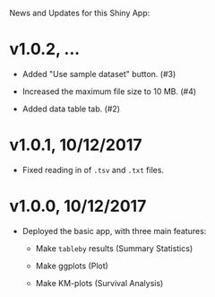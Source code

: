 News and Updates for this Shiny App:

# v1.0.2, ...

- Added "Use sample dataset" button. (#3)

- Increased the maximum file size to 10 MB. (#4)

- Added data table tab. (#2)

# v1.0.1, 10/12/2017

- Fixed reading in of `.tsv` and `.txt` files.

# v1.0.0, 10/12/2017

- Deployed the basic app, with three main features:

  - Make `tableby` results (Summary Statistics)
  
  - Make ggplots (Plot)
  
  - Make KM-plots (Survival Analysis)
